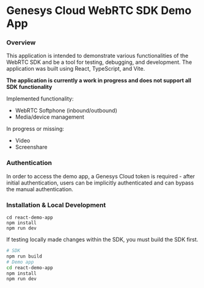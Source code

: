 # Genesys Cloud WebRTC SDK Demo App

### Overview

This application is intended to demonstrate various functionalities of the WebRTC SDK and be a tool for testing, debugging, and development. The application was built using React, TypeScript, and Vite.


**The application is currently a work in progress and does not support all SDK functionality**

Implemented functionality:
- WebRTC Softphone (inbound/outbound)
- Media/device management

In progress or missing:
- Video
- Screenshare

### Authentication
In order to access the demo app, a Genesys Cloud token is required - after initial authentication, users can be implicitly authenticated and can bypass the manual authentication.
### Installation & Local Development
```
cd react-demo-app
npm install
npm run dev
```

If testing locally made changes within the SDK, you must build the SDK first.
```sh
# SDK
npm run build
# Demo app
cd react-demo-app
npm install
npm run dev
```

